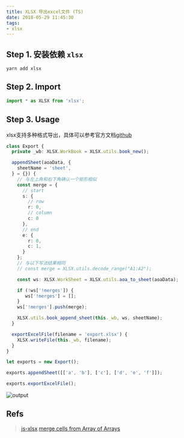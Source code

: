 ```yaml
---
title: XLSX 导出excel文件 (TS)
date: 2018-05-29 11:45:30
tags:
- xlsx
---
```


## Step 1. 安装依赖 `xlsx`

```shell
yarn add xlsx
```

## Step 2. Import

```ts
import * as XLSX from 'xlsx';
```

## Step 3. Usage

xlsx支持多种格式导出，具体可以参考官方文档[github](https://github.com/SheetJS/js-xlsx)

```ts
class Export {
  private _wb: XLSX.WorkBook = XLSX.utils.book_new();

  appendSheet(aoaData, {
    sheetName = 'sheet',
  } = {}) {
    // 与左上角和右下角确认一个矩形相似
    const merge = {
      // start
      s: {
        // row
        r: 0,
        // column
        c: 0
      },
      // end
      e: {
        r: 0,
        c: 1,
      }
    };
    // 与以下写法结果相同
    // const merge = XLSX.utils.decode_range("A1:A2");

    const ws: XLSX.WorkSheet = XLSX.utils.aoa_to_sheet(aoaData);

    if (!ws['!merges']) {
       ws['!merges'] = [];
    }
    ws['!merges'].push(merge);

    XLSX.utils.book_append_sheet(this._wb, ws, sheetName);
  }

  exportExcelFile(filename = 'export.xlsx') {
    XLSX.writeFile(this._wb, filename);
  }
}
```

```ts
let exports = new Export();

exports.appendSheet([['a', 'b'], ['c'], ['d', 'e', 'f']]);

exports.exportExcelFile();
```

![output](/assets/images/output/export.png)


## Refs
> [js-xlsx](https://github.com/SheetJS/js-xlsx)
> [merge cells from Array of Arrays](https://github.com/SheetJS/js-xlsx/issues/964)

